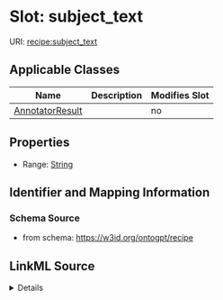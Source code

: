 

# Slot: subject_text

URI: [recipe:subject_text](http://w3id.org/ontogpt/recipe/subject_text)



<!-- no inheritance hierarchy -->





## Applicable Classes

| Name | Description | Modifies Slot |
| --- | --- | --- |
| [AnnotatorResult](AnnotatorResult.md) |  |  no  |







## Properties

* Range: [String](String.md)





## Identifier and Mapping Information







### Schema Source


* from schema: https://w3id.org/ontogpt/recipe




## LinkML Source

<details>
```yaml
name: subject_text
from_schema: https://w3id.org/ontogpt/recipe
rank: 1000
alias: subject_text
owner: AnnotatorResult
domain_of:
- AnnotatorResult
range: string

```
</details>